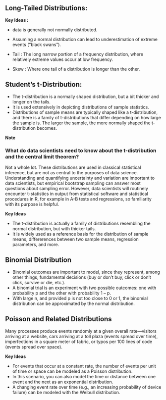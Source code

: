 ## Long-Tailed Distributions:

**Key Ideas :**
- data is generally not normally distributed.
- Assuming a normal distribution can lead to underestimation of extreme events (“black swans”).

- Tail : The long narrow portion of a frequency distribution, where relatively extreme values occur at low frequency.
- Skew : Where one tail of a distribution is longer than the other.

## Student’s t-Distribution:

- The t-distribution is a normally shaped distribution, but a bit thicker and longer on the tails. 
- It is used extensively in depicting distributions of sample statistics. 
- Distributions of sample means are typically shaped like a t-distribution, and there is a family of t-distributions that differ depending on how large the sample is. The larger the sample, the more normally shaped the t-distribution becomes.

**Note**
### What do data scientists need to know about the t-distribution and the central limit theorem? 
Not a whole lot. These distributions are used in classical statistical inference, but are not as central to the purposes of data science. Understanding and quantifying uncertainty and variation are important to data scientists, but empirical bootstrap sampling can answer most questions about sampling error. However, data scientists will routinely encounter t-statistics in output from statistical software and statistical procedures in R, for example in A-B tests and regressions, so familiarity with its purpose is helpful.

**Key Ideas**

- The t-distribution is actually a family of distributions resembling the normal distribution, but with thicker tails.
- It is widely used as a reference basis for the distribution of sample means, differerences between two sample means, regression parameters, and more.

## Binomial Distribution
- Binomial outcomes are important to model, since they represent, among other things, fundamental decisions (buy or don’t buy, click or don’t click, survive or die, etc.).
- A binomial trial is an experiment with two possible outcomes: one with probability p and the other with probability 1 – p.
- With large n, and provided p is not too close to 0 or 1, the binomial distribution can be approximated by the normal distribution.

## Poisson and Related Distributions

Many processes produce events randomly at a given overall rate—visitors arriving at a website, cars arriving at a toll plaza (events spread over time), imperfections in a square meter of fabric, or typos per 100 lines of code (events spread over space).

**Key Ideas**
- For events that occur at a constant rate, the number of events per unit of time or space can be modeled as a Poisson distribution.
- In this scenario, you can also model the time or distance between one event and the next as an exponential distribution.
- A changing event rate over time (e.g., an increasing probability of device failure) can be modeled with the Weibull distribution.
